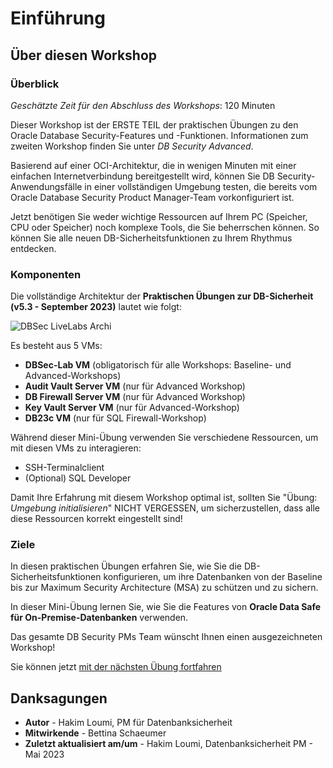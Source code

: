 # Einführung

## Über diesen Workshop

### Überblick

_Geschätzte Zeit für den Abschluss des Workshops_: 120 Minuten

Dieser Workshop ist der ERSTE TEIL der praktischen Übungen zu den Oracle Database Security-Features und -Funktionen. Informationen zum zweiten Workshop finden Sie unter _DB Security Advanced_.

Basierend auf einer OCI-Architektur, die in wenigen Minuten mit einer einfachen Internetverbindung bereitgestellt wird, können Sie DB Security-Anwendungsfälle in einer vollständigen Umgebung testen, die bereits vom Oracle Database Security Product Manager-Team vorkonfiguriert ist.

Jetzt benötigen Sie weder wichtige Ressourcen auf Ihrem PC (Speicher, CPU oder Speicher) noch komplexe Tools, die Sie beherrschen können. So können Sie alle neuen DB-Sicherheitsfunktionen zu Ihrem Rhythmus entdecken.

### Komponenten

Die vollständige Architektur der **Praktischen Übungen zur DB-Sicherheit (v5.3 - September 2023)** lautet wie folgt:

![DBSec LiveLabs Archi](./images/dbseclab-archi.png "DBSec LiveLabs Archi")

Es besteht aus 5 VMs:

*   **DBSec-Lab VM** (obligatorisch für alle Workshops: Baseline- und Advanced-Workshops)
*   **Audit Vault Server VM** (nur für Advanced Workshop)
*   **DB Firewall Server VM** (nur für Advanced Workshop)
*   **Key Vault Server VM** (nur für Advanced-Workshop)
*   **DB23c VM** (nur für SQL Firewall-Workshop)

Während dieser Mini-Übung verwenden Sie verschiedene Ressourcen, um mit diesen VMs zu interagieren:

*   SSH-Terminalclient
*   (Optional) SQL Developer

Damit Ihre Erfahrung mit diesem Workshop optimal ist, sollten Sie "Übung: _Umgebung initialisieren_" NICHT VERGESSEN, um sicherzustellen, dass alle diese Ressourcen korrekt eingestellt sind!

### Ziele

In diesen praktischen Übungen erfahren Sie, wie Sie die DB-Sicherheitsfunktionen konfigurieren, um ihre Datenbanken von der Baseline bis zur Maximum Security Architecture (MSA) zu schützen und zu sichern.

In dieser Mini-Übung lernen Sie, wie Sie die Features von **Oracle Data Safe für On-Premise-Datenbanken** verwenden.

Das gesamte DB Security PMs Team wünscht Ihnen einen ausgezeichneten Workshop!

Sie können jetzt [mit der nächsten Übung fortfahren](#next)

## Danksagungen

*   **Autor** - Hakim Loumi, PM für Datenbanksicherheit
*   **Mitwirkende** - Bettina Schaeumer
*   **Zuletzt aktualisiert am/um** - Hakim Loumi, Datenbanksicherheit PM - Mai 2023